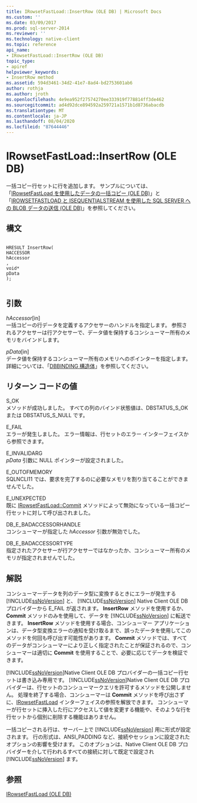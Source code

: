 ```yaml
---
title: IRowsetFastLoad::InsertRow (OLE DB) | Microsoft Docs
ms.custom: ''
ms.date: 03/09/2017
ms.prod: sql-server-2014
ms.reviewer: ''
ms.technology: native-client
ms.topic: reference
api_name:
- IRowsetFastLoad::InsertRow (OLE DB)
topic_type:
- apiref
helpviewer_keywords:
- InsertRow method
ms.assetid: 594d3461-34d2-41e7-8ad4-bd2753601ab6
author: rothja
ms.author: jroth
ms.openlocfilehash: 4e9ea952f27574270ee333919f778814ff3de462
ms.sourcegitcommit: ad4d92dce894592a259721a1571b1d8736abacdb
ms.translationtype: MT
ms.contentlocale: ja-JP
ms.lasthandoff: 08/04/2020
ms.locfileid: "87644446"
---
```

# <a name="irowsetfastloadinsertrow-ole-db"></a>IRowsetFastLoad::InsertRow (OLE DB)
  一括コピー行セットに行を追加します。 サンプルについては、「[IRowsetFastLoad を使用したデータの一括コピー (OLE DB)](../native-client-ole-db-how-to/bulk-copy-data-using-irowsetfastload-ole-db.md)」と「[IROWSETFASTLOAD と ISEQUENTIALSTREAM を使用した SQL SERVER への BLOB データの送信 (OLE DB)](../native-client-ole-db-how-to/send-blob-data-to-sql-server-using-irowsetfastload-and-isequentialstream-ole-db.md)」を参照してください。  
  
## <a name="syntax"></a>構文  
  
```  
  
HRESULT InsertRow(  
HACCESSOR  
hAccessor  
,  
void*  
pData  
);  
  
```  
  
## <a name="arguments"></a>引数  
 *hAccessor*[in]  
 一括コピーの行データを定義するアクセサーのハンドルを指定します。 参照されるアクセサーは行アクセサーで、データ値を保持するコンシューマー所有のメモリをバインドします。  
  
 *pData*[in]  
 データ値を保持するコンシューマー所有のメモリへのポインターを指定します。 詳細については、「[DBBINDING 構造体](https://go.microsoft.com/fwlink/?LinkId=65955)」を参照してください。  
  
## <a name="return-code-values"></a>リターン コードの値  
 S_OK  
 メソッドが成功しました。 すべての列のバインド状態値は、DBSTATUS_S_OK または DBSTATUS_S_NULL です。  
  
 E_FAIL  
 エラーが発生しました。 エラー情報は、行セットのエラー インターフェイスから参照できます。  
  
 E_INVALIDARG  
 *pData* 引数に NULL ポインターが設定されました。  
  
 E_OUTOFMEMORY  
 SQLNCLI11 では、要求を完了するのに必要なメモリを割り当てることができませんでした。  
  
 E_UNEXPECTED  
 既に [IRowsetFastLoad::Commit](irowsetfastload-commit-ole-db.md) メソッドによって無効になっている一括コピー行セットに対して呼び出されました。  
  
 DB_E_BADACCESSORHANDLE   
 コンシューマーが指定した *hAccessor* 引数が無効でした。  
  
 DB_E_BADACCESSORTYPE   
 指定されたアクセサーが行アクセサーではなかったか、コンシューマー所有のメモリが指定されませんでした。  
  
## <a name="remarks"></a>解説  
 コンシューマーデータを列のデータ型に変換するときにエラーが発生する [!INCLUDE[ssNoVersion](../../includes/ssnoversion-md.md)] と、 [!INCLUDE[ssNoVersion](../../includes/ssnoversion-md.md)] Native Client OLE DB プロバイダーから E_FAIL が返されます。 **InsertRow** メソッドを使用するか、**Commit** メソッドのみを使用して、データを [!INCLUDE[ssNoVersion](../../includes/ssnoversion-md.md)] に転送できます。 **InsertRow** メソッドを使用する場合、コンシューマー アプリケーションは、データ型変換エラーの通知を受け取るまで、誤ったデータを使用してこのメソッドを何回も呼び出す可能性があります。 **Commit** メソッドでは、すべてのデータがコンシューマーにより正しく指定されたことが保証されるので、コンシューマーは適切に **Commit** を使用することで、必要に応じてデータを検証できます。  
  
 [!INCLUDE[ssNoVersion](../../includes/ssnoversion-md.md)]Native Client OLE DB プロバイダーの一括コピー行セットは書き込み専用です。 [!INCLUDE[ssNoVersion](../../includes/ssnoversion-md.md)]Native Client OLE DB プロバイダーは、行セットのコンシューマークエリを許可するメソッドを公開しません。 処理を終了する場合、コンシューマーは **Commit** メソッドを呼び出さずに、[IRowsetFastLoad](irowsetfastload-ole-db.md) インターフェイスの参照を解放できます。 コンシューマーが行セットに挿入した行にアクセスして値を変更する機能や、そのような行を行セットから個別に削除する機能はありません。  
  
 一括コピーされる行は、サーバー上で [!INCLUDE[ssNoVersion](../../includes/ssnoversion-md.md)] 用に形式が設定されます。 行の形式は、ANSI_PADDING など、接続やセッションに設定されたオプションの影響を受けます。 このオプションは、Native Client OLE DB プロバイダーを介して行われるすべての接続に対して既定で設定され [!INCLUDE[ssNoVersion](../../includes/ssnoversion-md.md)] ます。  
  
## <a name="see-also"></a>参照  
 [IRowsetFastLoad &#40;OLE DB&#41;](irowsetfastload-ole-db.md)  
  
  
